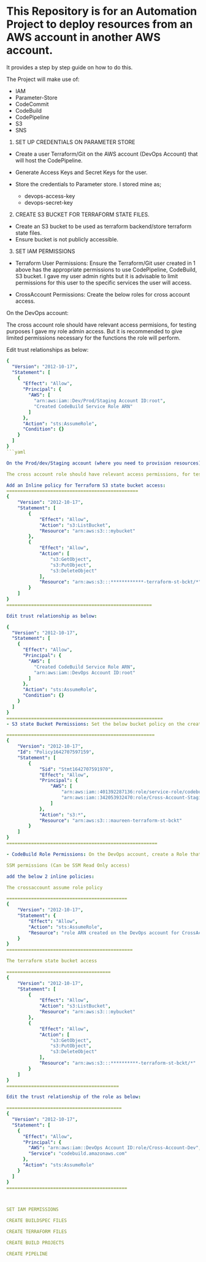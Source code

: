 # This Repository is for an Automation Project to deploy resources from an AWS account in another AWS account.

It provides a step by step guide on how to do this. 

The Project will make use of:

- IAM
- Parameter-Store
- CodeCommit
- CodeBuild
- CodePipeline
- S3
- SNS 

1. SET UP CREDENTIALS ON PARAMETER STORE

- Create a user Terraform/Git on the AWS account (DevOps Account) that will host the CodePipeline.
- Generate Access Keys and Secret Keys for the user.
- Store the credentials to Parameter store. I stored mine as; 

    - devops-access-key
    - devops-secret-key

2. CREATE S3 BUCKET FOR TERRAFORM STATE FILES. 

- Create an S3 bucket to be used as terraform backend/store terraform state files. 
- Ensure bucket is not publicly accessible. 

3. SET IAM PERMISSIONS

- Terraform User Permissions: Ensure the Terraform/Git user created in 1 above has the appropriate permissions to use CodePipeline, CodeBuild, S3 bucket. I gave my user admin rights but it is advisable to limit permissions for this user to the specific services the user will access. 

- CrossAccount Permissions: Create the below roles for cross account access. 

On the DevOps account: 

The cross account role should have relevant access permisions, for testing purposes I gave my role admin access. But it is recommended to give limited permissions necessary for the functions the role will perform. 

Edit trust relationships as below:
```yaml
{
  "Version": "2012-10-17",
  "Statement": [
    {
      "Effect": "Allow",
      "Principal": {
        "AWS": [
          "arn:aws:iam::Dev/Prod/Staging Account ID:root",
          "Created CodeBuild Service Role ARN"
        ]
      },
      "Action": "sts:AssumeRole",
      "Condition": {}
    }
  ]
}
```yaml

On the Prod/dev/Staging account (where you need to provision resources):

The cross account role should have relevant access permissions, for testing purposes I gave my role admin access. But it is recommended to give limited permissions necessary for the functions the role will perform.

Add an Inline policy for Terraform S3 state bucket access:
================================================
{
    "Version": "2012-10-17",
    "Statement": [
        {
            "Effect": "Allow",
            "Action": "s3:ListBucket",
            "Resource": "arn:aws:s3:::mybucket"
        },
        {
            "Effect": "Allow",
            "Action": [
                "s3:GetObject",
                "s3:PutObject",
                "s3:DeleteObject"
            ],
            "Resource": "arn:aws:s3:::************-terraform-st-bckt/*"
        }
    ]
}
=====================================================

Edit trust relationship as below:

{
  "Version": "2012-10-17",
  "Statement": [
    {
      "Effect": "Allow",
      "Principal": {
        "AWS": [
          "Created CodeBuild Service Role ARN",
          "arn:aws:iam::DevOps Account ID:root"
        ]
      },
      "Action": "sts:AssumeRole",
      "Condition": {}
    }
  ]
}
=========================================================
- S3 state Bucket Permissions: Set the below bucket policy on the create S3 terraform state bucket.

======================================================
{
    "Version": "2012-10-17",
    "Id": "Policy1642707597159",
    "Statement": [
        {
            "Sid": "Stmt1642707591970",
            "Effect": "Allow",
            "Principal": {
                "AWS": [
                    "arn:aws:iam::401392287136:role/service-role/codebuild-Terraform-Test-service-role",
                    "arn:aws:iam::342053932470:role/Cross-Account-Staging"
                ]
            },
            "Action": "s3:*",
            "Resource": "arn:aws:s3:::maureen-terraform-st-bckt"
        }
    ]
}
=======================================================

- CodeBuild Role Permissions: On the DevOps account, create a Role that will be used by the CodeBuild Project. Ensure the role has the following permissions. 

SSM permissions (Can be SSM Read Only access)

add the below 2 inline policies:

The crossaccount assume role policy

============================================
{
    "Version": "2012-10-17",
    "Statement": {
        "Effect": "Allow",
        "Action": "sts:AssumeRole",
        "Resource": "role ARN created on the DevOps account for CrossAccount Access to the dev/staging/prod accounts"
    }
}
==============================================

The terraform state bucket access

======================================
{
    "Version": "2012-10-17",
    "Statement": [
        {
            "Effect": "Allow",
            "Action": "s3:ListBucket",
            "Resource": "arn:aws:s3:::mybucket"
        },
        {
            "Effect": "Allow",
            "Action": [
                "s3:GetObject",
                "s3:PutObject",
                "s3:DeleteObject"
            ],
            "Resource": "arn:aws:s3:::**********-terraform-st-bckt/*"
        }
    ]
}
=========================================

Edit the trust relationship of the role as below:

==========================================
{
  "Version": "2012-10-17",
  "Statement": [
    {
      "Effect": "Allow",
      "Principal": {
        "AWS": "arn:aws:iam::DevOps Account ID:role/Cross-Account-Dev",
        "Service": "codebuild.amazonaws.com"
      },
      "Action": "sts:AssumeRole"
    }
  ]
}
============================================



SET IAM PERMISSIONS

CREATE BUILDSPEC FILES

CREATE TERRAFORM FILES

CREATE BUILD PROJECTS

CREATE PIPELINE






